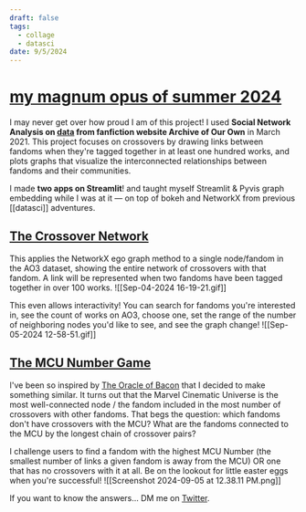 ```yaml
---
draft: false
tags:
  - collage
  - datasci
date: 9/5/2024
---
```

# [my magnum opus of summer 2024](https://joelleneyap-fandom-streamlit-welcome-fli9ev.streamlit.app/)
I may never get over how proud I am of this project! I used **Social Network Analysis on [data](https://archiveofourown.org/admin_posts/18804) from fanfiction website Archive of Our Own** in March 2021. This project focuses on crossovers by drawing links between fandoms when they're tagged together in at least one hundred works, and plots graphs that visualize the interconnected relationships between fandoms and their communities.

I made **two apps on Streamlit**! and taught myself Streamlit & Pyvis graph embedding while I was at it — on top of bokeh and NetworkX from previous [[datasci]] adventures.

## [The Crossover Network](https://joelleneyap-fandom-streamlit-welcome-fli9ev.streamlit.app/Crossover_Networkx)
This applies the NetworkX ego graph method to a single node/fandom in the AO3 dataset, showing the entire network of crossovers with that fandom. A link will be represented when two fandoms have been tagged together in over 100 works. 
![[Sep-04-2024 16-19-21.gif]]

This even allows interactivity! You can search for fandoms you're interested in, see the count of works on AO3, choose one, set the range of the number of neighboring nodes you'd like to see, and see the graph change! ![[Sep-05-2024 12-58-51.gif]]

## [The MCU Number Game](https://joelleneyap-fandom-streamlit-welcome-fli9ev.streamlit.app/MCU_Number)
I've been so inspired by [The Oracle of Bacon](https://oracleofbacon.org/help.php) that I decided to make something similar. It turns out that the Marvel Cinematic Universe is the most well-connected node / the fandom included in the most number of crossovers with other fandoms. That begs the question: which fandoms don't have crossovers with the MCU? What are the fandoms connected to the MCU by the longest chain of crossover pairs?

I challenge users to find a fandom with the highest MCU Number (the smallest number of links a given fandom is away from the MCU) OR one that has no crossovers with it at all. Be on the lookout for little easter eggs when you're successful! 
![[Screenshot 2024-09-05 at 12.38.11 PM.png]]

If you want to know the answers... DM me on [Twitter](https://x.com/hug_starved).